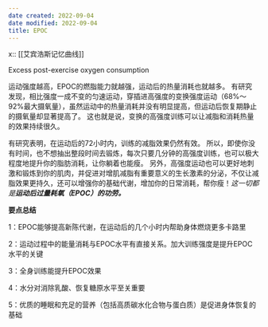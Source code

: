 ```yaml
---
date created: 2022-09-04
date modified: 2022-09-04
title: EPOC
---
```

x:: [[艾宾浩斯记忆曲线]]

Excess post-exercise oxygen consumption

运动强度越高，EPOC的燃脂能力就越强，运动后的热量消耗也就越多。 有研究发现，相比强度一成不变的匀速运动，穿插进高强度的变换强度运动（68%～92%最大摄氧量），虽然运动中的热量消耗并没有明显提高，但运动后恢复期静止的摄氧量却显著提高了。 这也就是说，变换的高强度训练可以让减脂和消耗热量的效果持续很久。

有研究表明，在运动后的72小时内，训练的减脂效果仍然有效。 所以，即使你没有时间，也不想抽出整段时间去锻炼，每次只要几分钟的高强度训练，也可以极大程度地提升你的脂肪消耗，让你躺着也能瘦。 另外，高强度运动也可以更好地刺激和锻炼到你的肌肉，并促进对增肌减脂有重要意义的生长激素的分泌，不仅让减脂效果更持久，还可以增强你的基础代谢，增加你的日常消耗，帮你瘦！_这一切都是**运动后过量耗氧（EPOC）的功劳。**_

**要点总结**

1：EPOC能够提高新陈代谢，在运动后的几个小时内帮助身体燃烧更多卡路里

2：运动过程中的能量消耗与EPOC水平有直接关系。加大训练强度是提升EPOC水平的关键

3：全身训练能提升EPOC效果

4：水分对消除乳酸、恢复糖原水平至关重要

5：优质的睡眠和充足的营养（包括高质碳水化合物与蛋白质）是促进身体恢复的基础

